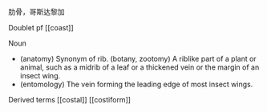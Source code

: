 肋骨，哥斯达黎加


Doublet pf [[coast]]


Noun
-  (anatomy) Synonym of rib.
(botany, zootomy) A riblike part of a plant or animal, such as a midrib of a leaf or a thickened vein or the margin of an insect wing.
- (entomology) The vein forming the leading edge of most insect wings.

Derived terms
[[costal]]
[[costiform]]